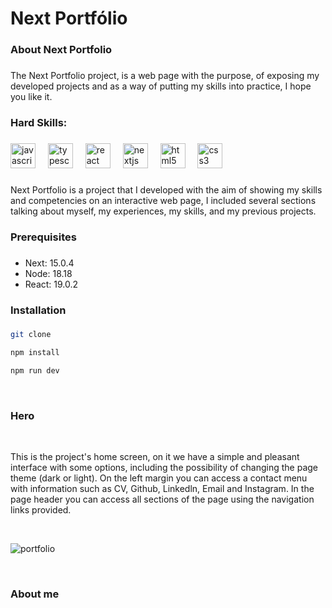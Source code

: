<h1 align="left">Next Portfólio</h1>

###

<h3 align="left">About Next Portfolio</h3>

###

<p align="left">The Next Portfolio project, is a web page with the purpose, of exposing my developed projects and as a way of putting my skills into practice, I hope you like it.</p>

###

<h3 align="left">Hard Skills:</h3>

###


<div align="left">
  <img src="https://cdn.jsdelivr.net/gh/devicons/devicon/icons/javascript/javascript-original.svg" height="40" alt="javascript logo"  />
  <img width="12" />
  <img src="https://cdn.jsdelivr.net/gh/devicons/devicon/icons/typescript/typescript-original.svg" height="40" alt="typescript logo"  />
  <img width="12" />
  <img src="https://cdn.jsdelivr.net/gh/devicons/devicon/icons/react/react-original.svg" height="40" alt="react logo"  />
  <img width="12" />
  <img src="https://cdn.jsdelivr.net/gh/devicons/devicon/icons/nextjs/nextjs-original.svg" height="40" alt="nextjs logo"  />
  <img width="12" />
  <img src="https://cdn.jsdelivr.net/gh/devicons/devicon/icons/html5/html5-original.svg" height="40" alt="html5 logo"  />
  <img width="12" />
  <img src="https://cdn.jsdelivr.net/gh/devicons/devicon/icons/css3/css3-original.svg" height="40" alt="css3 logo"  />
</div>

###

<p align="left">Next Portfolio is a project that I developed with the aim of showing my skills and competencies on an interactive web page, I included several sections talking about myself, my experiences, my skills, and my previous projects.</p>

<h3 align="left">Prerequisites</h3>

###

<ul>
  <li>Next: 15.0.4</li>
  <li>Node: 18.18</li>
  <li>React: 19.0.2</li>
</ul>

###

<h3 align="left">Installation</h3>

###

```bash
git clone
```
```bash
npm install
```
```bash
npm run dev
```
<br>

<h3>Hero</h3>
<br>
<p>This is the project's home screen, on it we have a simple and pleasant interface with some options, including the possibility of changing the page theme (dark or light). On the left margin you can access a contact menu with information such as CV, Github, Linkedln, Email and Instagram. In the page header you can access all sections of the page using the navigation links provided.</p>
<br>

![portfolio](https://github.com/user-attachments/assets/dcebe445-8a9b-48f4-9fad-1a6bee5d3800)

<br>
<h3>About me</h3>





